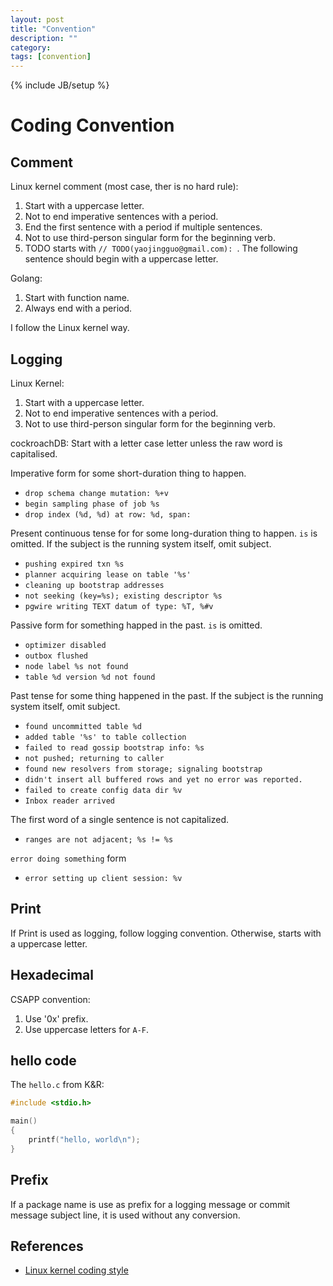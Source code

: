 ```yaml
---
layout: post
title: "Convention"
description: ""
category:
tags: [convention]
---
```

{% include JB/setup %}

# Coding Convention
## Comment
Linux kernel comment (most case, ther is no hard rule):
1. Start with a uppercase letter.
1. Not to end imperative sentences with a period.
1. End the first sentence with a period if multiple sentences.
1. Not to use third-person singular form for the beginning verb.
1. TODO starts with `// TODO(yaojingguo@gmail.com): `. The following sentence should begin with a uppercase letter.

Golang:
1. Start with function name.
1. Always end with a period.

I follow the Linux kernel way.

## Logging
Linux Kernel:
1. Start with a uppercase letter.
1. Not to end imperative sentences with a period.
1. Not to use third-person singular form for the beginning verb.

cockroachDB:
Start with a letter case letter unless the raw word is capitalised.

Imperative form for some short-duration thing to happen.
- `drop schema change mutation: %+v`
- `begin sampling phase of job %s`
- `drop index (%d, %d) at row: %d, span:`

Present continuous tense for for some long-duration thing to happen. `is` is
omitted. If the subject is the running system itself, omit subject.
- `pushing expired txn %s`
- `planner acquiring lease on table '%s'`
- `cleaning up bootstrap addresses`
- `not seeking (key=%s); existing descriptor %s`
- `pgwire writing TEXT datum of type: %T, %#v`

Passive form for something happed in the past. `is` is omitted.
- `optimizer disabled`
- `outbox flushed`
- `node label %s not found`
- `table %d version %d not found`

Past tense for some thing happened in the past. If the subject is the running
system itself, omit subject.
- `found uncommitted table %d`
- `added table '%s' to table collection`
- `failed to read gossip bootstrap info: %s`
- `not pushed; returning to caller`
- `found new resolvers from storage; signaling bootstrap`
- `didn't insert all buffered rows and yet no error was reported. `
- `failed to create config data dir %v`
- `Inbox reader arrived`

The first word of a single sentence is not capitalized.
- `ranges are not adjacent; %s != %s`

`error doing something` form
- `error setting up client session: %v`

## Print
If Print is used as logging, follow logging convention. Otherwise, starts with
a uppercase letter.

## Hexadecimal
CSAPP convention:
1. Use '0x' prefix.
2. Use uppercase letters for `A-F`.

## hello code
The `hello.c` from K&R:
```C
#include <stdio.h>

main()
{
    printf("hello, world\n");
}
```

## Prefix
If a package name is use as prefix for a logging message or commit message
subject line, it is used without any conversion.

## References
- [Linux kernel coding style](https://www.kernel.org/doc/html/v4.10/process/coding-style.html)
